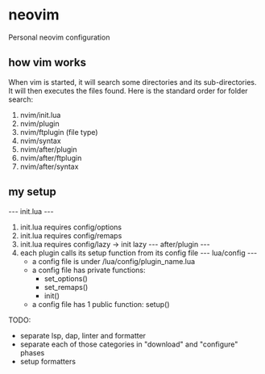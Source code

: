 # neovim
Personal neovim configuration

## how vim works

When vim is started, it will search some directories and its sub-directories.
It will then executes the files found. Here is the standard order for folder search:

 1. nvim/init.lua
 2. nvim/plugin
 3. nvim/ftplugin (file type)
 4. nvim/syntax
 5. nvim/after/plugin
 6. nvim/after/ftplugin
 7. nvim/after/syntax

 ## my setup

 --- init.lua ---
 1. init.lua requires config/options
 2. init.lua requires config/remaps
 3. init.lua requires config/lazy -> init lazy
 --- after/plugin ---
 4. each plugin calls its setup function from its config file
 --- lua/config ---
    - a config file is under /lua/config/plugin_name.lua
    - a config file has private functions:
        - set_options()
        - set_remaps()
        - init()
    - a config file has 1 public function: setup()
 
 TODO:

 - separate lsp, dap, linter and formatter
 - separate each of those categories in "download" and "configure" phases
 - setup formatters
